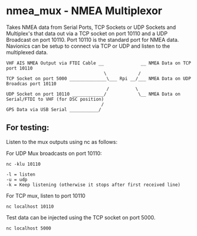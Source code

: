 # nmea_mux - NMEA Multiplexor

Takes NMEA data from Serial Ports, TCP Sockets or UDP Sockets and Multiplex's that data out via a TCP socket on port 10110 and a UDP Broadcast on port 10110.
Port 10110 is the standard port for NMEA data.  Navionics can be setup to connect via TCP or UDP and listen to the multiplexed data.

```
VHF AIS NMEA Output via FTDI Cable __              __ NMEA Data on TCP port 10110
                                     \            /
TCP Socket on port 5000 ______________\___ Rpi __/___ NMEA Data on UDP Broadcas port 10110
                                      /          \
UDP Socket on port 10110 ____________/            \__ NMEA Data on Serial/FTDI to VHF (for DSC position)
                                    /
GPS Data via USB Serial ___________/
```

## For testing:

Listen to the mux outputs using nc as follows:

For UDP Mux broadcasts on port 10110:   
```
nc -klu 10110

-l = listen   
-u = udp   
-k = Keep listening (otherwise it stops after first received line)  
```

For TCP mux, listen to port 10110
```
nc localhost 10110
```

Test data can be injected using the TCP socket on port 5000.
```
nc localhost 5000
```
